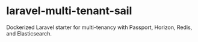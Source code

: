 # laravel-multi-tenant-sail
Dockerized Laravel starter for multi-tenancy with Passport, Horizon, Redis, and Elasticsearch.
